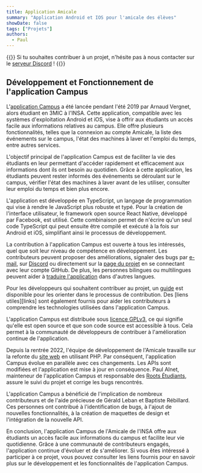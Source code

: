 ```yaml
---
title: Application Amicale
summary: "Application Android et IOS pour l'amicale des élèves"
showDate: false
tags: ["Projets"]
authors:
  - Paul
---
```


{{<alert>}}
Si tu souhaites contribuer à un projet, n'hésite pas à nous contacter sur le [serveur Discord](https://discord.gg/6qZ2c7J) !
{{</alert>}}

## Développement et Fonctionnement de l'application Campus

L'[application Campus][campus] a été lancée pendant l'été 2019 par Arnaud Vergnet, alors étudiant en
3MIC à l'INSA. Cette application, compatible avec les systèmes d'exploitation Android et iOS, vise à
offrir aux étudiants un accès facile aux informations relatives au campus. Elle offre plusieurs
fonctionnalités, telles que la connexion au compte Amicale, la liste des événements sur le campus,
l'état des machines à laver et l'emploi du temps, entre autres services.

L'objectif principal de l'application Campus est de faciliter la vie des étudiants en leur
permettant d'accéder rapidement et efficacement aux informations dont ils ont besoin au quotidien.
Grâce à cette application, les étudiants peuvent rester informés des événements se déroulant sur le
campus, vérifier l'état des machines à laver avant de les utiliser, consulter leur emploi du temps
et bien plus encore.

L'application est développée en TypeScript, un langage de programmation qui vise à rendre le
JavaScript plus robuste et typé. Pour la création de l'interface utilisateur, le framework open
source React Native, développé par Facebook, est utilisé. Cette combinaison permet de n'écrire qu'un
seul code TypeScript qui peut ensuite être compilé et exécuté à la fois sur Android et iOS,
simplifiant ainsi le processus de développement.

La contribution à l'application Campus est ouverte à tous les intéressés, quel que soit leur niveau
de compétence en développement. Les contributeurs peuvent proposer des améliorations, signaler des
bugs par [e-mail][mail], sur [Discord][discord] ou directement sur la [page du projet][github] en se
connectant avec leur compte GitHub. De plus, les personnes bilingues ou multilingues peuvent aider à
[traduire l'application][translate] dans d'autres langues.

Pour les développeurs qui souhaitent contribuer au projet, un [guide][contribute] est disponible
pour les orienter dans le processus de contribution. Des [liens utiles][links] sont également
fournis pour aider les contributeurs à comprendre les technologies utilisées dans l'application
Campus.

L'application Campus est distribuée sous [licence GPLv3][gpl], ce qui signifie qu'elle est open
source et que son code source est accessible à tous. Cela permet à la communauté de développeurs de
contribuer à l'amélioration continue de l'application.

Depuis la rentrée 2022, l'équipe de développement de l'Amicale travaille sur la refonte du [site
web][amicale] en utilisant PHP. Par conséquent, l'application Campus évolue en parallèle avec ces
changements. Les APIs sont modifiées et l'application est mise à jour en conséquence. Paul Alnet,
mainteneur de l'application Campus et responsable des [Roots Étudiants][roots], assure le suivi du
projet et corrige les bugs rencontrés.

L'application Campus a bénéficié de l'implication de nombreux contributeurs et de l'aide précieuse
de Gérald Leban et Baptiste Rébillard. Ces personnes ont contribué à l'identification de bugs, à
l'ajout de nouvelles fonctionnalités, à la création de maquettes de design et l'intégration de la
nouvelle API.

En conclusion, l'application Campus de l'Amicale de l'INSA offre aux étudiants un accès facile aux
informations du campus et facilite leur vie quotidienne. Grâce à une communauté de contributeurs
engagés, l'application continue d'évoluer et de s'améliorer. Si vous êtes intéressé à participer à
ce projet, vous pouvez consulter les liens fournis pour en savoir plus sur le développement et les
fonctionnalités de l'application Campus.

[campus]: https://wiki.etud.insa-toulouse.fr/books/application-mobile-campus/page/pr%C3%A9sentation-de-lappli
[mail]: mailto:app@amicale-insat.fr
[discord]: https://discord.gg/9G8cWyK
[github]: https://github.com/ClubInfoInsaT/application-amicale
[translate]: https://github.com/ClubInfoInsaT/application-amicale/blob/master/doc/TRANSLATE.md
[contribute]: https://github.com/ClubInfoInsaT/application-amicale/blob/master/doc/CONTRIBUTE.md
[gpl]: https://fr.wikipedia.org/wiki/Licence_publique_g%C3%A9n%C3%A9rale_GNU
[amicale]: https://amicale-insat.fr/
[roots]: https://wiki.etud.insa-toulouse.fr/books/roots-%C3%A9tudiants/page/le-role-des-roots-etudiants

